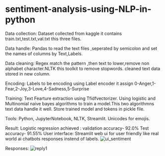 # sentiment-analysis-using-NLP-in-python
Data collection:
Dataset collected from kaggle it contains train.txt,test.txt,val.txt this three files.

Data handle:
Pandas to read the text files ,seperated by semicolon and set the names of columns by Text,Labels.

Data cleaning:
Regex match the pattern ,then text to lower,remove non alphabet character.NLTK this toolkit to remove stopwords.
cleaned text data stored in new column.

 Encoding:
 Labels to be encoding using Label encoder it assign 0-Anger,1-Fear,2-Joy,3-Love,4-Sadness,5-Surprise
 
Training:
Text Fearture extraction using Tfidfvectorizer.
Using logistic and Multinomial naive bayes algorithms to train a model.This two algorithmns text data handle it well.
Store trained model and tokens in pickle file.

Tools:
Python,
JupyterNotebook,
NLTK,
Streamlit.
Unicodes for emojis.

Result:
Logistic regression achieved  : validation accuracy- 92.0%
                                 Test accuracy- 91.55%
User interface:
Streamlit web ui for user friendly like real world ai chatbots responses instend of labels.
![ui_sentiment](https://github.com/user-attachments/assets/a17a102d-b6a1-4b3b-88e8-283c73a8b031)

Responses:
![reply1](https://github.com/user-attachments/assets/a84f316b-1545-417e-a397-b3a55b8de1c5)



                                 
                                 

                                 


